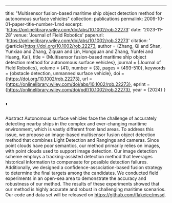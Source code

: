 
---
title: "Multisensor fusion-based maritime ship object detection method for autonomous surface vehicles"
collection: publications
permalink: 2009-10-01-paper-title-number-1.md
excerpt: 'https://onlinelibrary.wiley.com/doi/abs/10.1002/rob.22273'
date: '2023-11-28'
venue: 'Journal of Field Robotics'
paperurl: 'https://onlinelibrary.wiley.com/doi/abs/10.1002/rob.22273'
citation: '
@article{https://doi.org/10.1002/rob.22273,
author = {Zhang, Qi and Shan, Yunxiao and Zhang, Ziquan and Lin, Hongquan and Zhang, Yunfei and Huang, Kai},
title = {Multisensor fusion-based maritime ship object detection method for autonomous surface vehicles},
journal = {Journal of Field Robotics},
volume = {41},
number = {3},
pages = {493-510},
keywords = {obstacle detection, unmanned surface vehicle},
doi = {https://doi.org/10.1002/rob.22273},
url = {https://onlinelibrary.wiley.com/doi/abs/10.1002/rob.22273},
eprint = {https://onlinelibrary.wiley.com/doi/pdf/10.1002/rob.22273},
year = {2024}
}


'
---
Abstract Autonomous surface vehicles face the challenge of accurately detecting nearby ships in the complex and ever-changing maritime environment, which is vastly different from land areas. To address this issue, we propose an image-based multisensor fusion object detection method that combines Light Detection and Rangings and cameras. Since point clouds have poor semantics, our method primarily relies on images, with point clouds used to support image detection. Our image detection scheme employs a tracking-assisted detection method that leverages historical information to compensate for possible detection failures. Additionally, we designed a confidence-association-based fusion strategy to determine the final targets among the candidates. We conducted field experiments in an open-sea area to demonstrate the accuracy and robustness of our method. The results of these experiments showed that our method is highly accurate and robust in challenging maritime scenarios. Our code and data set will be released on https://github.com/flakeice/mssd.
